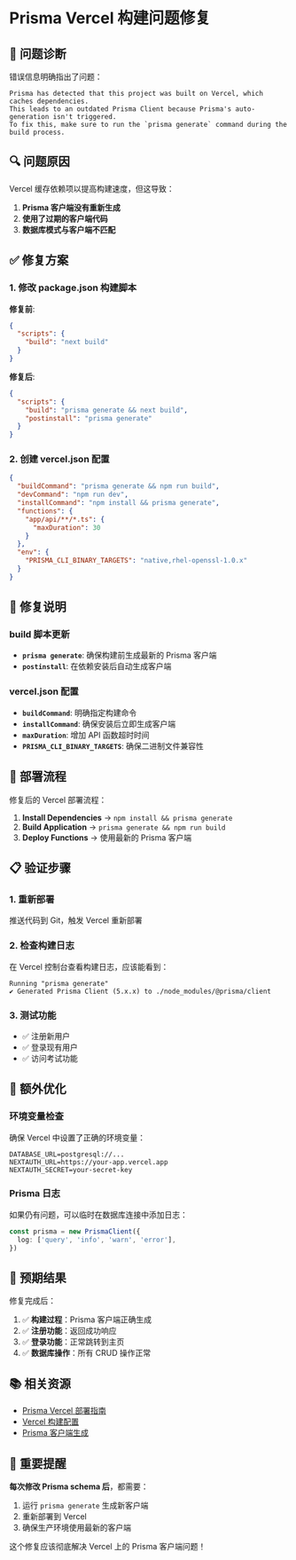 # Prisma Vercel 构建问题修复

## 🐛 问题诊断

错误信息明确指出了问题：
```
Prisma has detected that this project was built on Vercel, which caches dependencies. 
This leads to an outdated Prisma Client because Prisma's auto-generation isn't triggered. 
To fix this, make sure to run the `prisma generate` command during the build process.
```

## 🔍 问题原因

Vercel 缓存依赖项以提高构建速度，但这导致：
1. **Prisma 客户端没有重新生成**
2. **使用了过期的客户端代码**
3. **数据库模式与客户端不匹配**

## ✅ 修复方案

### 1. 修改 package.json 构建脚本

**修复前**:
```json
{
  "scripts": {
    "build": "next build"
  }
}
```

**修复后**:
```json
{
  "scripts": {
    "build": "prisma generate && next build",
    "postinstall": "prisma generate"
  }
}
```

### 2. 创建 vercel.json 配置

```json
{
  "buildCommand": "prisma generate && npm run build",
  "devCommand": "npm run dev", 
  "installCommand": "npm install && prisma generate",
  "functions": {
    "app/api/**/*.ts": {
      "maxDuration": 30
    }
  },
  "env": {
    "PRISMA_CLI_BINARY_TARGETS": "native,rhel-openssl-1.0.x"
  }
}
```

## 🎯 修复说明

### build 脚本更新
- **`prisma generate`**: 确保构建前生成最新的 Prisma 客户端
- **`postinstall`**: 在依赖安装后自动生成客户端

### vercel.json 配置
- **`buildCommand`**: 明确指定构建命令
- **`installCommand`**: 确保安装后立即生成客户端
- **`maxDuration`**: 增加 API 函数超时时间
- **`PRISMA_CLI_BINARY_TARGETS`**: 确保二进制文件兼容性

## 🚀 部署流程

修复后的 Vercel 部署流程：

1. **Install Dependencies** → `npm install && prisma generate`
2. **Build Application** → `prisma generate && npm run build`
3. **Deploy Functions** → 使用最新的 Prisma 客户端

## 📋 验证步骤

### 1. 重新部署
推送代码到 Git，触发 Vercel 重新部署

### 2. 检查构建日志
在 Vercel 控制台查看构建日志，应该能看到：
```
Running "prisma generate"
✔ Generated Prisma Client (5.x.x) to ./node_modules/@prisma/client
```

### 3. 测试功能
- ✅ 注册新用户
- ✅ 登录现有用户
- ✅ 访问考试功能

## 🔧 额外优化

### 环境变量检查
确保 Vercel 中设置了正确的环境变量：
```
DATABASE_URL=postgresql://...
NEXTAUTH_URL=https://your-app.vercel.app
NEXTAUTH_SECRET=your-secret-key
```

### Prisma 日志
如果仍有问题，可以临时在数据库连接中添加日志：
```typescript
const prisma = new PrismaClient({
  log: ['query', 'info', 'warn', 'error'],
})
```

## 🎉 预期结果

修复完成后：
1. ✅ **构建过程**：Prisma 客户端正确生成
2. ✅ **注册功能**：返回成功响应
3. ✅ **登录功能**：正常跳转到主页
4. ✅ **数据库操作**：所有 CRUD 操作正常

## 📚 相关资源

- [Prisma Vercel 部署指南](https://www.prisma.io/docs/guides/deployment/deployment-guides/deploying-to-vercel)
- [Vercel 构建配置](https://vercel.com/docs/build-step)
- [Prisma 客户端生成](https://www.prisma.io/docs/concepts/components/prisma-client/working-with-prismaclient/generating-prisma-client)

## 🚨 重要提醒

**每次修改 Prisma schema 后**，都需要：
1. 运行 `prisma generate` 生成新客户端
2. 重新部署到 Vercel
3. 确保生产环境使用最新的客户端

这个修复应该彻底解决 Vercel 上的 Prisma 客户端问题！